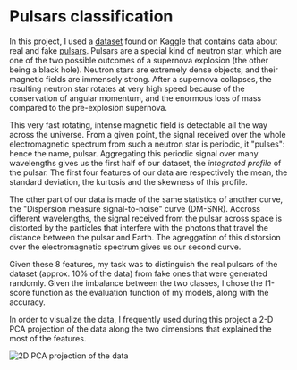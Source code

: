 # Pulsars classification

In this project, I used a [dataset](https://www.kaggle.com/pavanraj159/predicting-a-pulsar-star) found on Kaggle that contains data about real and fake [pulsars](https://en.wikipedia.org/wiki/Pulsar). Pulsars are a special kind of neutron star, which are one of the two possible outcomes of a supernova explosion (the other being a black hole). Neutron stars are extremely dense objects, and their magnetic fields are immensely strong. After a supernova collapses, the resulting neutron star rotates at very high speed because of the conservation of angular momentum, and the enormous loss of mass compared to the pre-explosion supernova. 

This very fast rotating, intense magnetic field is detectable all the way across the universe. From a given point, the signal received over the whole electromagnetic spectrum from such a neutron star is periodic, it "pulses": hence the name, pulsar. Aggregating this periodic signal over many wavelengths gives us the first half of our dataset, the *integrated profile* of the pulsar. The first four features of our data are respectively the mean, the standard deviation, the kurtosis and the skewness of this profile.

The other part of our data is made of the same statistics of another curve, the "Dispersion measure signal-to-noise" curve (DM-SNR). Accross different wavelengths, the signal received from the pulsar across space is distorted by the particles that interfere with the photons that travel the distance between the pulsar and Earth. The agreggation of this distorsion over the electromagnetic spectrum gives us our second curve.

Given these 8 features, my task was to distinguish the real pulsars of the dataset (approx. 10% of the data) from fake ones that were generated randomly. Given the imbalance between the two classes, I chose the f1-score function as the evaluation function of my models, along with the accuracy.

In order to visualize the data, I frequently used during this project a 2-D PCA projection of the data along the two dimensions that explained the most of the features.

![2D PCA projection of the data](https://github.com/aribault/pulsars_prediction/blob/master/scripts/2d_pca_data.png)
